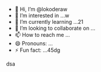 - 👋 Hi, I’m @lokoderaw
- 👀 I’m interested in ...w
- 🌱 I’m currently learning ...21
- 💞️ I’m looking to collaborate on ...
- 📫 How to reach me ...
- 😄 Pronouns: ...
- ⚡ Fun fact: ...45dg

<!---2
lokoderaw/lokoderaw is a ✨ special ✨ repository because its `README.md` (this file) appears on your GitHub profile.
You can click the Preview link to take a look at your changes.c
--->
dsa
